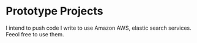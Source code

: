 Prototype Projects
=============

I intend to push code I write to use Amazon AWS, elastic search services. Feeol free to use them.


